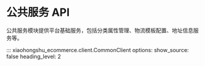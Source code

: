 # 公共服务 API

公共服务模块提供平台基础服务，包括分类属性管理、物流模板配置、地址信息服务等。

::: xiaohongshu_ecommerce.client.CommonClient
    options:
      show_source: false
      heading_level: 2